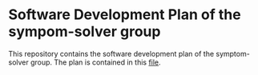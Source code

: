 # Software Development Plan of the sympom-solver group 

This repository contains the software development plan of the symptom-solver group. The plan is contained in this [file](software-development-plan.md). 
